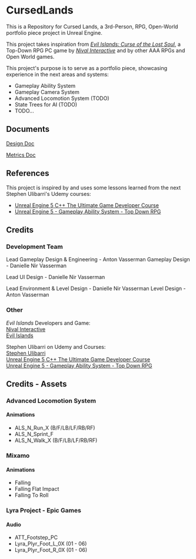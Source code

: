 # CursedLands
This is a Repository for Cursed Lands, a 3rd-Person, RPG, Open-World portfolio piece project in Unreal Engine.

This project takes inspiration from [_Evil Islands: Curse of the Lost Soul_]((https://en.nival.com/games/pc-games/evil-islands)), a Top-Down RPG PC game by [_Nival Interactive_](https://en.nival.com/) and by other AAA RPGs and Open World games.

This project's purpose is to serve as a portfolio piece, showcasing experience in the next areas and systems:
* Gameplay Ability System
* Gameplay Camera System
* Advanced Locomotion System (TODO)
* State Trees for AI (TODO)
* TODO...

##  Documents

[Design Doc](./Docs/DesignDoc.md)

[Metrics Doc](./Docs/MetricsDoc.md)

##  References

This project is inspired by and uses some lessons learned from the next Stephen Ulibarri's Udemy courses:
* [Unreal Engine 5 C++ The Ultimate Game Developer Course](https://www.udemy.com/course/unreal-engine-5-the-ultimate-game-developer-course)
* [Unreal Engine 5 - Gameplay Ability System - Top Down RPG](https://www.udemy.com/course/unreal-engine-5-gas-top-down-rpg/)

##  Credits
### Development Team

Lead Gameplay Design & Engineering - Anton Vasserman 
Gameplay Design - Danielle Nir Vasserman

Lead UI Design - Danielle Nir Vasserman

Lead Environment & Level Design - Danielle Nir Vasserman
Level Design - Anton Vasserman

### Other

_Evil Islands_ Developers and Game:\
[Nival Interactive](https://en.nival.com/)\
[Evil Islands](https://en.nival.com/games/pc-games/evil-islands)

Stephen Ulibarri on Udemy and Courses:\
[Stephen Ulibarri](https://www.udemy.com/user/stephen-ulibarri-3/)\
[Unreal Engine 5 C++ The Ultimate Game Developer Course](https://www.udemy.com/course/unreal-engine-5-the-ultimate-game-developer-course/)\
[Unreal Engine 5 - Gameplay Ability System - Top Down RPG](https://www.udemy.com/course/unreal-engine-5-gas-top-down-rpg/?couponCode=ST3MT200225B)

## Credits - Assets

### Advanced Locomotion System
#### Animations
- ALS_N_Run_X (B/F/LB/LF/RB/RF)
- ALS_N_Sprint_F
- ALS_N_Walk_X (B/F/LB/LF/RB/RF)

### Mixamo
#### Animations
- Falling
- Falling Flat Impact
- Falling To Roll

### Lyra Project - Epic Games
#### Audio
- ATT_Footstep_PC
- Lyra_Plyr_Foot_L_0X (01 - 06)
- Lyra_Plyr_Foot_R_0X (01 - 06)

